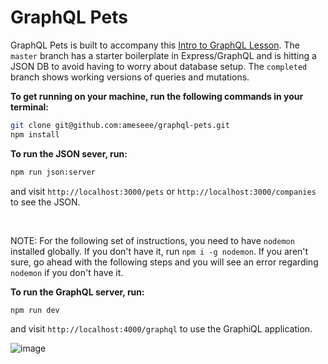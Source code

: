 # GraphQL Pets 

GraphQL Pets is built to accompany this [Intro to GraphQL Lesson](http://backend.turing.io/module4/lessons/intro-to-graphql). The `master` branch has a starter boilerplate in Express/GraphQL and is hitting a JSON DB to avoid having to worry about database setup. The `completed` branch shows working versions of queries and mutations. 

**To get running on your machine, run the following commands in your terminal:**

```bash
git clone git@github.com:ameseee/graphql-pets.git
npm install 
```

**To run the JSON sever, run:**

```bash
npm run json:server
```
and visit `http://localhost:3000/pets` or `http://localhost:3000/companies` to see the JSON.

<br>

NOTE: For the following set of instructions, you need to have `nodemon` installed globally. If you don't have it, run `npm i -g nodemon`. If you aren't sure, go ahead with the following steps and you will see an error regarding `nodemon` if you don't have it. 

**To run the GraphQL server, run:**

```bash
npm run dev
```
and visit `http://localhost:4000/graphql` to use the GraphiQL application.


![image](https://user-images.githubusercontent.com/25447342/45267495-b7cb9a00-b42a-11e8-892a-c6219719eeb1.png)
